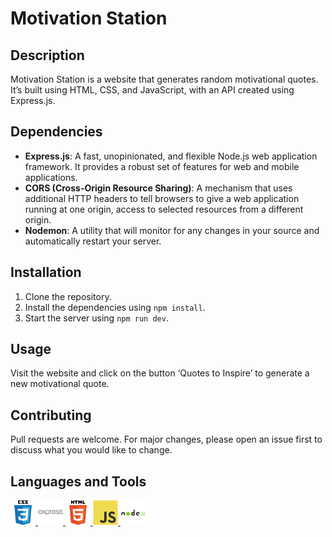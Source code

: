 # Motivation Station

## Description

Motivation Station is a website that generates random motivational quotes. It’s built using HTML, CSS, and JavaScript, with an API created using Express.js.

## Dependencies

- **Express.js**: A fast, unopinionated, and flexible Node.js web application framework. It provides a robust set of features for web and mobile applications.
- **CORS (Cross-Origin Resource Sharing)**: A mechanism that uses additional HTTP headers to tell browsers to give a web application running at one origin, access to selected resources from a different origin.
- **Nodemon**: A utility that will monitor for any changes in your source and automatically restart your server.

## Installation

1. Clone the repository.
2. Install the dependencies using `npm install`.
3. Start the server using `npm run dev`.

## Usage

Visit the website and click on the button ‘Quotes to Inspire’ to generate a new motivational quote.

## Contributing
Pull requests are welcome. For major changes, please open an issue first to discuss what you would like to change.

## Languages and Tools
<p> <a href="https://www.w3schools.com/css/" target="_blank" rel="noreferrer"> <img src="https://raw.githubusercontent.com/devicons/devicon/master/icons/css3/css3-original-wordmark.svg" alt="css3" width="40" height="40"/> </a> <a href="https://expressjs.com" target="_blank" rel="noreferrer"> <img src="https://raw.githubusercontent.com/devicons/devicon/master/icons/express/express-original-wordmark.svg" alt="express" width="40" height="40"/> </a> <a href="https://www.w3.org/html/" target="_blank" rel="noreferrer"> <img src="https://raw.githubusercontent.com/devicons/devicon/master/icons/html5/html5-original-wordmark.svg" alt="html5" width="40" height="40"/> </a> <a href="https://developer.mozilla.org/en-US/docs/Web/JavaScript" target="_blank" rel="noreferrer"> <img src="https://raw.githubusercontent.com/devicons/devicon/master/icons/javascript/javascript-original.svg" alt="javascript" width="40" height="40"/> </a> <a href="https://nodejs.org" target="_blank" rel="noreferrer"> <img src="https://raw.githubusercontent.com/devicons/devicon/master/icons/nodejs/nodejs-original-wordmark.svg" alt="nodejs" width="40" height="40"/> </a> </p>
